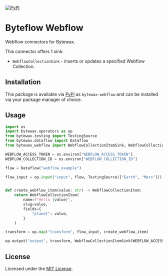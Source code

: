 [![PyPI](https://img.shields.io/pypi/v/bytewax-webflow.svg?style=flat-square)](https://pypi.org/project/bytewax-webflow/)


# Byteflow Webflow

Webflow connectors for Bytewax.

This connector offers 1 sink:

* `WebflowCollectionSink` - inserts or updates a specified Webflow Collection.

## Installation

This package is available via [PyPi](https://pypi.org/project/bytewax-webflow) as
`bytewax-webflow` and can be installed via your package manager of choice.

## Usage

```python
import os
import bytewax.operators as op
from bytewax.testing import TestingSource
from bytewax.dataflow import Dataflow
from bytewax_webflow import WebflowCollectionItemSink, WebflowCollectionItem

WEBFLOW_ACCESS_TOKEN = os.environ["WEBFLOW_ACCESS_TOKEN"]
WEBFLOW_COLLECTION_ID = os.environ["WEBFLOW_COLLECTION_ID"]

flow = Dataflow("webflow_example")

flow_input = op.input("input", flow, TestingSource(["Earth", "Mars"]))


def create_webflow_item(value: str) -> WebflowCollectionItem:
    return WebflowCollectionItem(
        name=f"Hello {value}",
        slug=value,
        fields={
            "planet": value,
        }
    )

transform = op.map("transform", flow_input, create_webflow_item)

op.output("output", transform, WebflowCollectionItemSink(WEBFLOW_ACCESS_TOKEN, WEBFLOW_COLLECTION_ID))
```

## License

Licensed under the [MIT License](./LICENSE).
